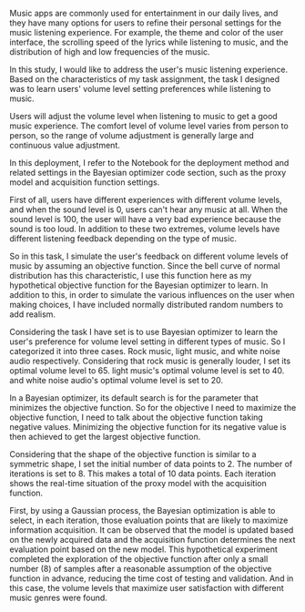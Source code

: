 Music apps are commonly used for entertainment in our daily lives, and they have many options for users to refine their personal settings for the music listening experience. For example, the theme and color of the user interface, the scrolling speed of the lyrics while listening to music, and the distribution of high and low frequencies of the music.

In this study, I would like to address the user's music listening experience. Based on the characteristics of my task assignment, the task I designed was to learn users' volume level setting preferences while listening to music.

Users will adjust the volume level when listening to music to get a good music experience. The comfort level of volume level varies from person to person, so the range of volume adjustment is generally large and continuous value adjustment.


In this deployment, I refer to the Notebook for the deployment method and related settings in the Bayesian optimizer code section, such as the proxy model and acquisition function settings.
 
First of all, users have different experiences with different volume levels, and when the sound level is 0, users can't hear any music at all. When the sound level is 100, the user will have a very bad experience because the sound is too loud. In addition to these two extremes, volume levels have different listening feedback depending on the type of music.

So in this task, I simulate the user's feedback on different volume levels of music by assuming an objective function. Since the bell curve of normal distribution has this characteristic, I use this function here as my hypothetical objective function for the Bayesian optimizer to learn. In addition to this, in order to simulate the various influences on the user when making choices, I have included normally distributed random numbers to add realism.
 
Considering the task I have set is to use Bayesian optimizer to learn the user's preference for volume level setting in different types of music. So I categorized it into three cases. Rock music, light music, and white noise audio respectively. Considering that rock music is generally louder, I set its optimal volume level to 65. light music's optimal volume level is set to 40. and white noise audio's optimal volume level is set to 20.
 
 
 
In a Bayesian optimizer, its default search is for the parameter that minimizes the objective function. So for the objective I need to maximize the objective function, I need to talk about the objective function taking negative values. Minimizing the objective function for its negative value is then achieved to get the largest objective function.

Considering that the shape of the objective function is similar to a symmetric shape, I set the initial number of data points to 2. The number of iterations is set to 8. This makes a total of 10 data points. Each iteration shows the real-time situation of the proxy model with the acquisition function.

First, by using a Gaussian process, the Bayesian optimization is able to select, in each iteration, those evaluation points that are likely to maximize information acquisition. It can be observed that the model is updated based on the newly acquired data and the acquisition function determines the next evaluation point based on the new model. This hypothetical experiment completed the exploration of the objective function after only a small number (8) of samples after a reasonable assumption of the objective function in advance, reducing the time cost of testing and validation. And in this case, the volume levels that maximize user satisfaction with different music genres were found.
